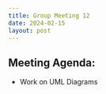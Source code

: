 ```yaml
---
title: Group Meeting 12
date: 2024-02-15
layout: post
---
```


## Meeting Agenda:
* Work on UML Diagrams

